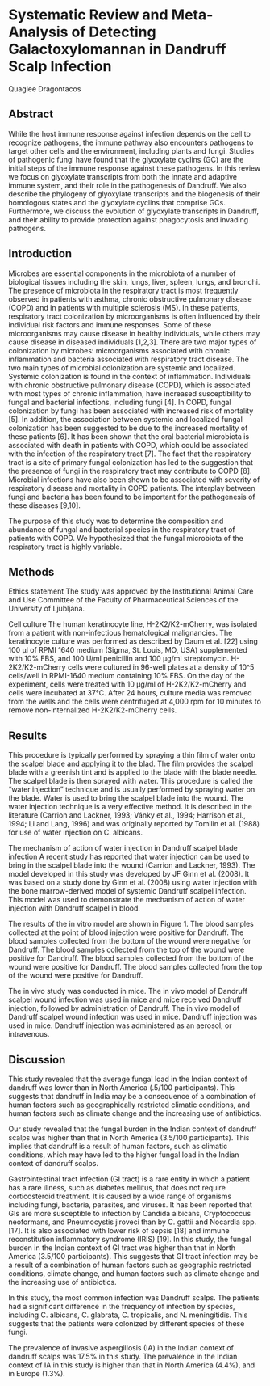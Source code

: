 # Systematic Review and Meta-Analysis of Detecting Galactoxylomannan in Dandruff Scalp Infection
Quaglee Dragontacos


## Abstract
While the host immune response against infection depends on the cell to recognize pathogens, the immune pathway also encounters pathogens to target other cells and the environment, including plants and fungi. Studies of pathogenic fungi have found that the glyoxylate cyclins (GC) are the initial steps of the immune response against these pathogens. In this review we focus on glyoxylate transcripts from both the innate and adaptive immune system, and their role in the pathogenesis of Dandruff. We also describe the phylogeny of glyoxylate transcripts and the biogenesis of their homologous states and the glyoxylate cyclins that comprise GCs. Furthermore, we discuss the evolution of glyoxylate transcripts in Dandruff, and their ability to provide protection against phagocytosis and invading pathogens.


## Introduction
Microbes are essential components in the microbiota of a number of biological tissues including the skin, lungs, liver, spleen, lungs, and bronchi. The presence of microbiota in the respiratory tract is most frequently observed in patients with asthma, chronic obstructive pulmonary disease (COPD) and in patients with multiple sclerosis (MS). In these patients, respiratory tract colonization by microorganisms is often influenced by their individual risk factors and immune responses. Some of these microorganisms may cause disease in healthy individuals, while others may cause disease in diseased individuals [1,2,3]. There are two major types of colonization by microbes: microorganisms associated with chronic inflammation and bacteria associated with respiratory tract disease. The two main types of microbial colonization are systemic and localized. Systemic colonization is found in the context of inflammation. Individuals with chronic obstructive pulmonary disease (COPD), which is associated with most types of chronic inflammation, have increased susceptibility to fungal and bacterial infections, including fungi [4]. In COPD, fungal colonization by fungi has been associated with increased risk of mortality [5]. In addition, the association between systemic and localized fungal colonization has been suggested to be due to the increased mortality of these patients [6]. It has been shown that the oral bacterial microbiota is associated with death in patients with COPD, which could be associated with the infection of the respiratory tract [7]. The fact that the respiratory tract is a site of primary fungal colonization has led to the suggestion that the presence of fungi in the respiratory tract may contribute to COPD [8]. Microbial infections have also been shown to be associated with severity of respiratory disease and mortality in COPD patients. The interplay between fungi and bacteria has been found to be important for the pathogenesis of these diseases [9,10].

The purpose of this study was to determine the composition and abundance of fungal and bacterial species in the respiratory tract of patients with COPD. We hypothesized that the fungal microbiota of the respiratory tract is highly variable.


## Methods
Ethics statement
The study was approved by the Institutional Animal Care and Use Committee of the Faculty of Pharmaceutical Sciences of the University of Ljubljana.

Cell culture
The human keratinocyte line, H-2K2/K2-mCherry, was isolated from a patient with non-infectious hematological malignancies. The keratinocyte culture was performed as described by Daum et al. [22] using 100 µl of RPMI 1640 medium (Sigma, St. Louis, MO, USA) supplemented with 10% FBS, and 100 U/ml penicillin and 100 µg/ml streptomycin. H-2K2/K2-mCherry cells were cultured in 96-well plates at a density of 10^5 cells/well in RPMI-1640 medium containing 10% FBS. On the day of the experiment, cells were treated with 10 µg/ml of H-2K2/K2-mCherry and cells were incubated at 37°C. After 24 hours, culture media was removed from the wells and the cells were centrifuged at 4,000 rpm for 10 minutes to remove non-internalized H-2K2/K2-mCherry cells.


## Results
This procedure is typically performed by spraying a thin film of water onto the scalpel blade and applying it to the blad. The film provides the scalpel blade with a greenish tint and is applied to the blade with the blade needle. The scalpel blade is then sprayed with water. This procedure is called the “water injection” technique and is usually performed by spraying water on the blade. Water is used to bring the scalpel blade into the wound. The water injection technique is a very effective method. It is described in the literature (Carrion and Lackner, 1993; Vánky et al., 1994; Harrison et al., 1994; Li and Lang, 1996) and was originally reported by Tomilin et al. (1988) for use of water injection on C. albicans.

The mechanism of action of water injection in Dandruff scalpel blade infection
A recent study has reported that water injection can be used to bring in the scalpel blade into the wound (Carrion and Lackner, 1993). The model developed in this study was developed by JF Ginn et al. (2008). It was based on a study done by Ginn et al. (2008) using water injection with the bone marrow-derived model of systemic Dandruff scalpel infection. This model was used to demonstrate the mechanism of action of water injection with Dandruff scalpel in blood.

The results of the in vitro model are shown in Figure 1. The blood samples collected at the point of blood injection were positive for Dandruff. The blood samples collected from the bottom of the wound were negative for Dandruff. The blood samples collected from the top of the wound were positive for Dandruff. The blood samples collected from the bottom of the wound were positive for Dandruff. The blood samples collected from the top of the wound were positive for Dandruff.

The in vivo study was conducted in mice. The in vivo model of Dandruff scalpel wound infection was used in mice and mice received Dandruff injection, followed by administration of Dandruff. The in vivo model of Dandruff scalpel wound infection was used in mice. Dandruff injection was used in mice. Dandruff injection was administered as an aerosol, or intravenous.


## Discussion
This study revealed that the average fungal load in the Indian context of dandruff was lower than in North America (.5/100 participants). This suggests that dandruff in India may be a consequence of a combination of human factors such as geographically restricted climatic conditions, and human factors such as climate change and the increasing use of antibiotics.

Our study revealed that the fungal burden in the Indian context of dandruff scalps was higher than that in North America (3.5/100 participants). This implies that dandruff is a result of human factors, such as climatic conditions, which may have led to the higher fungal load in the Indian context of dandruff scalps.

Gastrointestinal tract infection (GI tract) is a rare entity in which a patient has a rare illness, such as diabetes mellitus, that does not require corticosteroid treatment. It is caused by a wide range of organisms including fungi, bacteria, parasites, and viruses. It has been reported that GIs are more susceptible to infection by Candida albicans, Cryptococcus neoformans, and Pneumocystis jiroveci than by C. gattii and Nocardia spp. [17]. It is also associated with lower risk of sepsis [18] and immune reconstitution inflammatory syndrome (IRIS) [19]. In this study, the fungal burden in the Indian context of GI tract was higher than that in North America (3.5/100 participants). This suggests that GI tract infection may be a result of a combination of human factors such as geographic restricted conditions, climate change, and human factors such as climate change and the increasing use of antibiotics.

In this study, the most common infection was Dandruff scalps. The patients had a significant difference in the frequency of infection by species, including C. albicans, C. glabrata, C. tropicalis, and N. meningitidis. This suggests that the patients were colonized by different species of these fungi.

The prevalence of invasive aspergillosis (IA) in the Indian context of dandruff scalps was 17.5% in this study. The prevalence in the Indian context of IA in this study is higher than that in North America (4.4%), and in Europe (1.3%).

